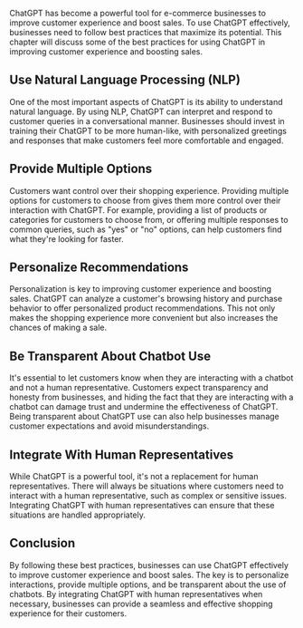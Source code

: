 
ChatGPT has become a powerful tool for e-commerce businesses to improve customer experience and boost sales. To use ChatGPT effectively, businesses need to follow best practices that maximize its potential. This chapter will discuss some of the best practices for using ChatGPT in improving customer experience and boosting sales.

Use Natural Language Processing (NLP)
-------------------------------------

One of the most important aspects of ChatGPT is its ability to understand natural language. By using NLP, ChatGPT can interpret and respond to customer queries in a conversational manner. Businesses should invest in training their ChatGPT to be more human-like, with personalized greetings and responses that make customers feel more comfortable and engaged.

Provide Multiple Options
------------------------

Customers want control over their shopping experience. Providing multiple options for customers to choose from gives them more control over their interaction with ChatGPT. For example, providing a list of products or categories for customers to choose from, or offering multiple responses to common queries, such as "yes" or "no" options, can help customers find what they're looking for faster.

Personalize Recommendations
---------------------------

Personalization is key to improving customer experience and boosting sales. ChatGPT can analyze a customer's browsing history and purchase behavior to offer personalized product recommendations. This not only makes the shopping experience more convenient but also increases the chances of making a sale.

Be Transparent About Chatbot Use
--------------------------------

It's essential to let customers know when they are interacting with a chatbot and not a human representative. Customers expect transparency and honesty from businesses, and hiding the fact that they are interacting with a chatbot can damage trust and undermine the effectiveness of ChatGPT. Being transparent about ChatGPT use can also help businesses manage customer expectations and avoid misunderstandings.

Integrate With Human Representatives
------------------------------------

While ChatGPT is a powerful tool, it's not a replacement for human representatives. There will always be situations where customers need to interact with a human representative, such as complex or sensitive issues. Integrating ChatGPT with human representatives can ensure that these situations are handled appropriately.

Conclusion
----------

By following these best practices, businesses can use ChatGPT effectively to improve customer experience and boost sales. The key is to personalize interactions, provide multiple options, and be transparent about the use of chatbots. By integrating ChatGPT with human representatives when necessary, businesses can provide a seamless and effective shopping experience for their customers.
